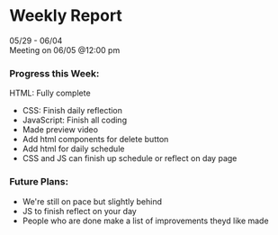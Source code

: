 # Weekly Report
05/29 - 06/04 <br>
Meeting on 06/05 @12:00 pm 

### Progress this Week:
HTML: Fully complete
* CSS: Finish daily reflection
* JavaScript: Finish all coding
* Made preview video
* Add html components for delete button
* Add html for daily schedule
* CSS and JS can finish up schedule or reflect on day page
  
### Future Plans:
* We're still on pace but slightly behind
* JS to finish reflect on your day
* People who are done make a list of improvements theyd like made